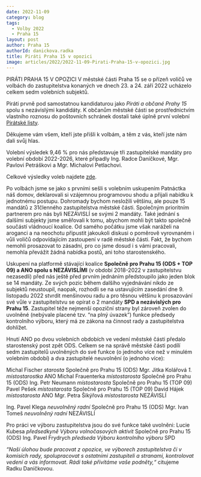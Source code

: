 ```yaml
---
date: 2022-11-09
category: blog
tags: 
  - Volby 2022
  - Praha 15
layout: post
author: Praha 15
authorId: danickova.radka
title: Piráti Praha 15 v opozici
image: articles/2022/2022-11-09-Pirati-Praha-15-v-opozici.jpg
---
```


PIRÁTI PRAHA 15 V OPOZICI
V městské části Praha 15 se o přízeň voličů ve volbách do zastupitelstva konaných ve dnech 23. a 24. září 2022 ucházelo celkem sedm volebních subjektů.

Piráti prvně pod samostatnou kandidaturou jako *Piráti a občané Prahy 15* spolu s nezávislými kandidáty. K občanům městské části se prostřednictvím vlastního roznosu do poštovních schránek dostali také úplně první volební [Pirátské listy](https://a.pirati.cz/praha15/plisty-2022-leto/#plisty/page1). 

Děkujeme vám všem, kteří jste přišli k volbám, a těm z vás, kteří jste nám dali svůj hlas.

Volební výsledek 9,46 % pro nás představuje tři zastupitelské mandáty pro volební období 2022-2026, které připadly Ing. Radce Daníčkové, Mgr. Pavlovi Petráškovi a Mgr. Michalovi Petlachovi.

Celkové výsledky voleb najdete [zde]( https://www.volby.cz/pls/kv2022/kv1111?xjazyk=CZ&xid=1&xdz=5&xnumnuts=1100&xobec=547387&xstat=0&xvyber=0). 

Po volbách jsme se jako s prvními sešli s volebním uskupením Patnáctka náš domov, deklarovali si vzájemnou programovou shodu a přijali nabídku k jednotnému postupu. Dohromady bychom nesložili většinu, ale pouze 15 mandátů z 31členného zastupitelstva městské části. Společným prioritním partnerem pro nás byli NEZÁVISLÍ se svými 2 mandáty. Také jednání s dalšími subjekty jsme směřovali k tomu, abychom mohli být takto společně součástí vládnoucí koalice. Od samého počátku jsme však naráželi na aroganci a na neochotu připustit jakoukoli diskusi o poměrově vyrovnaném i vůli voličů odpovídajícím zastoupení v radě městské části. Fakt, že bychom nemohli prosazovat to zásadní, pro co jsme dosud i s vámi pracovali, nemohla převážit žádná nabídka postů, ani toho starostenského. 

Uskupení na platformě stávající koalice **Společně pro Prahu 15 (ODS + TOP 09) a ANO spolu s NEZÁVISLÍMI** (v období 2018-2022 v zastupitelstvu nezasedli) před nás ještě před prvním jednáním předstoupilo jako jeden blok se 14 mandáty. Ze svých pozic během dalšího vyjednávání nikdo ze subjektů neustoupil, naopak, rozhodli se na ustavujícím zasedání dne 9. listopadu 2022 stvrdit menšinovou radu a pro těsnou většinu k prosazování své vůle v zastupitelstvu se opírat o 2 mandáty **SPD a nezávislých pro Prahu 15**. Zastupitel téže nejmenší opoziční strany byl zároveň zvolen do uvolněné (nebývale placené tzv. “na plný úvazek”) funkce předsedy kontrolního výboru, který má ze zákona na činnost rady a zastupitelstva dohlížet. 

Hnutí ANO po dvou volebních obdobích ve vedení městské části předalo starostenský post zpět ODS. Celkem se na správě městské části podílí sedm zastupitelů uvolněných do své funkce (o jednoho více než v minulém volebním období) a dva zastupitelé neuvolnění (o jednoho více): 

Michal Fischer *starosta* Společně pro Prahu 15 (ODS)
Mgr. Jitka Kolářová *1. místostarostka* ANO
Michal Frauenterka *místostarosta* Společně pro Prahu 15 (ODS)
Ing. Petr Neumann *místostarosta* Společně pro Prahu 15 (TOP 09)
Pavel Pešek *místostarosta* Společně pro Prahu 15 (TOP 09)
David Hájek *místostarosta* ANO
Mgr. Petra Šikýřová *místostarosta* NEZÁVISLÍ

Ing. Pavel Klega *neuvolněný radní* Společně pro Prahu 15 (ODS)
Mgr. Ivan Tomeš *neuvolněný radní* NEZÁVISLÍ 

Pro práci ve výboru zastupitelstva jsou do své funkce také uvolněni:
Lucie Kubesa *předsedkyně Výboru volnočasových aktivit* Společně pro Prahu 15 (ODS)
Ing. Pavel Frydrych *předseda Výboru kontrolního výboru* SPD

*“Naší úlohou bude pracovat z opozice, ve výborech zastupitelstva či v komisích rady, spolupracovat s ostatními zastupiteli a stranami, kontrolovat vedení a vás informovat. Rádi také přivítáme vaše podněty,“* citujeme Radku Daníčkovou.

